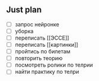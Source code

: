 ## Just plan
- [ ] запрос нейронке
- [ ] уборка
- [ ] переписать [[ЭССЕ]]
- [ ] переписать [[картинки]]
- [ ] пройтись по билетам 
- [ ] повторить теорию 
- [ ] посмотреть ролики по телрии
- [ ] найти практику по телри
